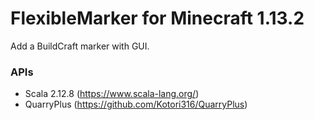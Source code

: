 # FlexibleMarker for Minecraft 1.13.2
Add a BuildCraft marker with GUI.

### APIs
* Scala 2.12.8 (https://www.scala-lang.org/)
* QuarryPlus (https://github.com/Kotori316/QuarryPlus)
